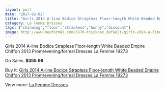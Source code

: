 ```yaml
---
layout: post
date: '2017-02-02'
title: "Girls 2014 A-line Bodice Strapless Floor-length White Beaded Empire Chiffon 2013 Prom/evening/formal Dresses La Femme 18273"
category: La Femme Dresses
tags: ["charming","floor","strapless","bonny","discount"]
image: http://www.neoformal.com/5570-thickbox_default/girls-2014-a-line-bodice-strapless-floor-length-white-beaded-empire-chiffon-2013-prom-evening-formal-dresses-la-femme-18273.jpg
---
```

Girls 2014 A-line Bodice Strapless Floor-length White Beaded Empire Chiffon 2013 Prom/evening/formal Dresses La Femme 18273

On Sales: **$355.99**
<a href="https://www.neoformal.com/en/la-femme-dresses/2031-girls-2014-a-line-bodice-strapless-floor-length-white-beaded-empire-chiffon-2013-prom-evening-formal-dresses-la-femme-18273.html"><amp-img layout="responsive" width="600" height="600" src="//www.neoformal.com/5570-thickbox_default/girls-2014-a-line-bodice-strapless-floor-length-white-beaded-empire-chiffon-2013-prom-evening-formal-dresses-la-femme-18273.jpg" alt="Girls 2014 A-line Bodice Strapless Floor-length White Beaded Empire Chiffon 2013 Prom/evening/formal Dresses La Femme 18273 0" /></a>
<a href="https://www.neoformal.com/en/la-femme-dresses/2031-girls-2014-a-line-bodice-strapless-floor-length-white-beaded-empire-chiffon-2013-prom-evening-formal-dresses-la-femme-18273.html"><amp-img layout="responsive" width="600" height="600" src="//www.neoformal.com/5573-thickbox_default/girls-2014-a-line-bodice-strapless-floor-length-white-beaded-empire-chiffon-2013-prom-evening-formal-dresses-la-femme-18273.jpg" alt="Girls 2014 A-line Bodice Strapless Floor-length White Beaded Empire Chiffon 2013 Prom/evening/formal Dresses La Femme 18273 1" /></a>
<a href="https://www.neoformal.com/en/la-femme-dresses/2031-girls-2014-a-line-bodice-strapless-floor-length-white-beaded-empire-chiffon-2013-prom-evening-formal-dresses-la-femme-18273.html"><amp-img layout="responsive" width="600" height="600" src="//www.neoformal.com/5572-thickbox_default/girls-2014-a-line-bodice-strapless-floor-length-white-beaded-empire-chiffon-2013-prom-evening-formal-dresses-la-femme-18273.jpg" alt="Girls 2014 A-line Bodice Strapless Floor-length White Beaded Empire Chiffon 2013 Prom/evening/formal Dresses La Femme 18273 2" /></a>
<a href="https://www.neoformal.com/en/la-femme-dresses/2031-girls-2014-a-line-bodice-strapless-floor-length-white-beaded-empire-chiffon-2013-prom-evening-formal-dresses-la-femme-18273.html"><amp-img layout="responsive" width="600" height="600" src="//www.neoformal.com/5571-thickbox_default/girls-2014-a-line-bodice-strapless-floor-length-white-beaded-empire-chiffon-2013-prom-evening-formal-dresses-la-femme-18273.jpg" alt="Girls 2014 A-line Bodice Strapless Floor-length White Beaded Empire Chiffon 2013 Prom/evening/formal Dresses La Femme 18273 3" /></a>

Buy it: [Girls 2014 A-line Bodice Strapless Floor-length White Beaded Empire Chiffon 2013 Prom/evening/formal Dresses La Femme 18273](https://www.neoformal.com/en/la-femme-dresses/2031-girls-2014-a-line-bodice-strapless-floor-length-white-beaded-empire-chiffon-2013-prom-evening-formal-dresses-la-femme-18273.html "Girls 2014 A-line Bodice Strapless Floor-length White Beaded Empire Chiffon 2013 Prom/evening/formal Dresses La Femme 18273")

View more: [La Femme Dresses](https://www.neoformal.com/en/16-la-femme-dresses "La Femme Dresses")